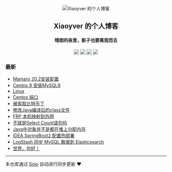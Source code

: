 <p align="center"><img alt="Xiaoyver 的个人博客" src="https://static.b3log.org/images/brand/solo-128.png"></p><h2 align="center">
Xiaoyver 的个人博客
</h2>

<h4 align="center">晴朗的夜里，影子也要离我而去</h4>
<p align="center"><a title="Xiaoyver 的个人博客" target="_blank" href="https://github.com/Xiaoyver/solo-blog"><img src="https://img.shields.io/github/last-commit/Xiaoyver/solo-blog.svg?style=flat-square&color=FF9900"></a>
<a title="GitHub repo size in bytes" target="_blank" href="https://github.com/Xiaoyver/solo-blog"><img src="https://img.shields.io/github/repo-size/Xiaoyver/solo-blog.svg?style=flat-square"></a>
<a title="Solo Version" target="_blank" href="https://github.com/88250/solo/releases"><img src="https://img.shields.io/badge/solo-4.3.1-f1e05a.svg?style=flat-square&color=blueviolet"></a>
<a title="Hits" target="_blank" href="https://github.com/88250/hits"><img src="https://hits.b3log.org/Xiaoyver/solo-blog.svg"></a></p>

### 最新

* [Manjaro 20.2安装配置](https://www.xiaoyver.top/articles/2021/02/03/1612343051327.html)
* [Centos 8 安装MySQL8](https://www.xiaoyver.top/articles/2020/11/11/1605064605139.html)
* [Linux ](https://www.xiaoyver.top/articles/2020/11/11/1605064289391.html)
* [Centos 端口](https://www.xiaoyver.top/articles/2020/11/11/1605063488832.html)
* [被索取比特币了](https://www.xiaoyver.top/articles/2020/11/04/1604457055324.html)
* [修改Java编译后的class文件](https://www.xiaoyver.top/articles/2020/09/25/1601001570709.html)
* [FRP 本机映射到外网](https://www.xiaoyver.top/articles/2020/09/15/1600133507114.html)
* [不就是Select Count语句吗](https://www.xiaoyver.top/articles/2020/09/15/1600133450807.html)
* [Java中对象并不是都在堆上分配内存](https://www.xiaoyver.top/articles/2020/09/15/1600133412477.html)
* [IDEA SpringBoot2 配置热部署](https://www.xiaoyver.top/articles/2020/09/15/1600133345416.html)
* [LogStash 同步 MySQL 数据到 Elasticsearch](https://www.xiaoyver.top/articles/2020/09/15/1600133255084.html)
* [世界，你好！](https://www.xiaoyver.top/hello-solo)



---

本仓库通过 [Solo](https://github.com/88250/solo) 自动进行同步更新 ❤️ 